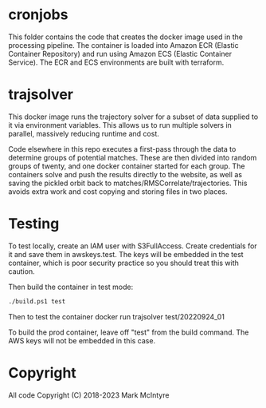 # cronjobs

This folder contains the code that creates the docker image used in the processing pipeline. The container is loaded into Amazon ECR (Elastic Container Repository) and run using Amazon ECS (Elastic Container Service). The ECR and ECS environments are built with terraform. 

# trajsolver
This docker image runs the trajectory solver for a subset of data supplied to it via environment variables. This allows us to run multiple solvers in parallel, massively reducing runtime and cost. 

Code elsewhere in this repo executes a first-pass through the data to determine groups of potential matches. These are then divided into random groups of twenty, and one docker container started for each group. The containers solve and push the results directly to the website, as well as saving the pickled orbit back to matches/RMSCorrelate/trajectories. This avoids extra work and cost copying and storing files in two places.

# Testing
To test locally, create an IAM user with S3FullAccess. Create credentials for it and save them in awskeys.test. The keys will be embedded in the test container, which is poor security practice so you should treat this with caution.

Then  build the container in test mode: 
``` bash
./build.ps1 test
```

Then to test the container
  docker run trajsolver test/20220924_01

To build the prod container, leave off "test" from the build command. The AWS keys will not be embedded in this case.

# Copyright
All code Copyright (C) 2018-2023 Mark McIntyre